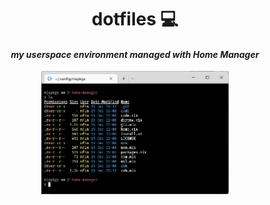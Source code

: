 <div align=center>

# dotfiles 💻
#### _my userspace environment managed with Home Manager_

<img src=screenshot.png width=300px>
</div>
